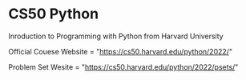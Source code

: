 # CS50 Python
Inroduction to Programming with Python from Harvard University  

Official Couese Website = "https://cs50.harvard.edu/python/2022/"

Problem Set Wesite = "https://cs50.harvard.edu/python/2022/psets/"

